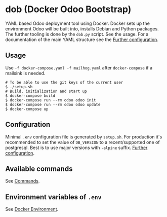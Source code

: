 dob (Docker Odoo Bootstrap)
===========================

YAML based Odoo deployment tool using Docker. Docker sets up the environment
Odoo will be built into, installs Debian and Python packages. The further
tooling is done by the `dob.py` script. See the usage. For a documentation of
the  main YAML structure see the [Further configuration](docs/configuration.md).

Usage
-----

Use `-f docker-compose.yaml -f mailhog.yaml` after `docker-compose` if a
mailsink is needed.
```
# To be able to use the git keys of the current user
$ ./setup.sh
# Build, initialization and start up
$ docker-compose build
$ docker-compose run --rm odoo odoo init
$ docker-compose run --rm odoo odoo update
$ docker-compose up
```

Configuration
-------------
Minimal `.env` configuration file is generated by `setup.sh`. For production
it's recommended to set the value of `DB_VERSION` to a recent/supported one of
postgresql. Best is to use major versions with `-alpine` suffix.
[Further configuration](docs/configuration.md).

Available commands
------------------

See [Commands](docs/command.md).

Environment variables of `.env`
-------------------------------

See [Docker Environment](docs/environment.md).
